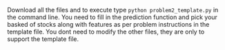 Download all the files and to execute type `python problem2_template.py` in the command line. 
You need to fill in the prediction function and pick your basked of stocks along with features as per problem instructions in the template file.
You dont need to modify the other files, they are only to support the template file.
